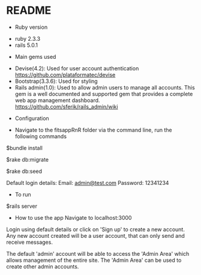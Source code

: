 # README
* Ruby version
- ruby 2.3.3
- rails 5.0.1

* Main gems used
- Devise(4.2): Used for user account authentication
https://github.com/plataformatec/devise
- Bootstrap(3.3.6): Used for styling
- Rails admin(1.0): Used to allow admin users to manage all accounts. This gem is a well documented and supported gem that provides a complete web app management dashboard.
https://github.com/sferik/rails_admin/wiki

* Configuration
- Navigate to the fitsappRnR folder via the command line, run the following commands

$bundle install

$rake db:migrate

$rake db:seed

Default login details:
Email: admin@test.com
Password: 12341234

* To run

$rails server

* How to use the app
Navigate to localhost:3000

Login using default details or click on 'Sign up' to create a new account. Any new account created will be a user account, that can only send and receive messages.

The default 'admin' account will be able to access the 'Admin Area' which allows management of the entire site. The 'Admin Area' can be used to create other admin accounts.
